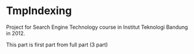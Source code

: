TmpIndexing
===========

Project for Search Engine Technology course in Institut Teknologi Bandung in 2012.

This part is first part from full part (3 part)
